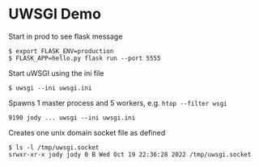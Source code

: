 # UWSGI Demo


Start in prod to see flask message
```shell
$ export FLASK_ENV=production
$ FLASK_APP=hello.py flask run --port 5555
```

Start uWSGI using the ini file
```shell
$ uwsgi --ini uwsgi.ini
```

Spawns 1 master process and 5 workers, e.g. `htop --filter wsgi`
```shell
9190 jody ... uwsgi --ini uwsgi.ini
```

Creates one unix domain socket file as defined
```shell
$ ls -l /tmp/uwsgi.socket
srwxr-xr-x jody jody 0 B Wed Oct 19 22:36:28 2022 /tmp/uwsgi.socket
```
